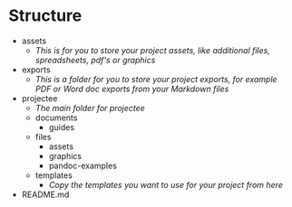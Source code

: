 # Structure

- assets
    - *This is for you to store your project assets, like additional files, spreadsheets, pdf's or graphics*
- exports
    - *This is a folder for you to store your project exports, for example PDF or Word doc exports from your Markdown files*
- projectee
    - *The main folder for projectee*
    - documents
        - guides
    - files
        - assets
        - graphics
        - pandoc-examples
    - templates
        - *Copy the templates you want to use for your project from here*
- README.md
    
